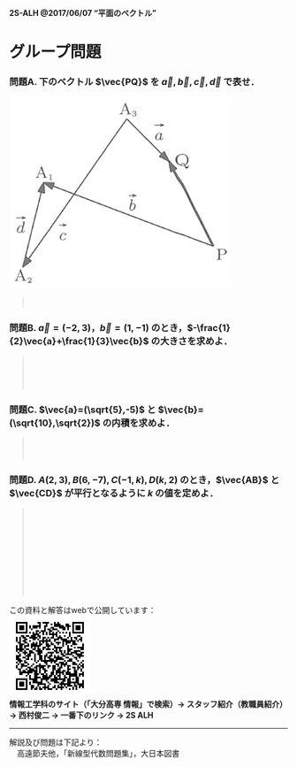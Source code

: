
<!-- > pandoc grp.md --mathjax -c ../../css/mathjax.css --include-in-header=../in-header.txt --include-before-body=../before-body.txt --include-after-body=../after-body.txt -s -o grp.html -->

**2S-ALH @2017/06/07 “平面のベクトル”**

# グループ問題

### 問題A. 下のベクトル $\vec{PQ}$ を $\vec{a},\vec{b},\vec{c},\vec{d}$ で表せ．

![](fig2.png)

> 　  

### 問題B. $\vec{a}=(-2,3)$，$\vec{b}=(1,-1)$ のとき，$-\frac{1}{2}\vec{a}+\frac{1}{3}\vec{b}$ の大きさを求めよ．

> 　  
> 　  
> 　  

### 問題C. $\vec{a}=(\sqrt{5},-5)$ と $\vec{b}=(\sqrt{10},\sqrt{2})$ の内積を求めよ．

> 　  
> 　  

### 問題D. $A(2,3), B(6,-7), C(-1,k), D(k,2)$ のとき，$\vec{AB}$ と $\vec{CD}$ が平行となるように $k$ の値を定めよ．

> 　  
> 　  
> 　  
> 　  
> 　  
> 　  
> 　  
> 　  

<div style="page-break-before:always"></div>

この資料と解答はwebで公開しています：  
![](../QRcode.png)  
**情報工学科のサイト（「大分高専 情報」で検索）→ スタッフ紹介（教職員紹介） → 西村俊二 → 一番下のリンク → 2S ALH**

---

解説及び問題は下記より：  
　高遠節夫他，「新線型代数問題集」，大日本図書

